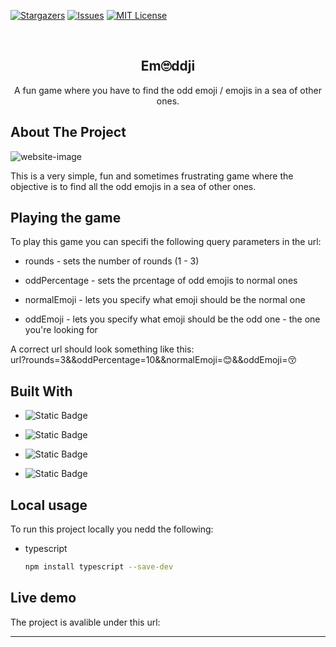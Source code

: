 <a id="readme-top"></a>

[![Stargazers][stars-shield]][stars-url]
[![Issues][issues-shield]][issues-url]
[![MIT License][license-shield]][license-url]

<br />
  <h2 align="center">Em🙄ddji</h2>

  <p align="center">
    A fun game where you have to find the odd emoji / emojis in a sea of other ones.
    <br />
</div>

<!-- ABOUT THE PROJECT -->
## About The Project

![website-image](https://github.com/user-attachments/assets/fcd1a9d0-bc31-48a7-b69b-d08100dae192)

This is a very simple, fun and sometimes frustrating game where the objective is to find all the odd emojis in a sea of other ones.

## Playing the game

To play this game you can specifi the following query parameters in the url:

* rounds - sets the number of rounds (1 - 3)

* oddPercentage - sets the prcentage of odd emojis to normal ones

* normalEmoji - lets you specify what emoji should be the normal one

* oddEmoji - lets you specify what emoji should be the odd one - the one you're looking for

A correct url should look something like this:
<br/>
url?rounds=3&&oddPercentage=10&&normalEmoji=😊&&oddEmoji=😚


## Built With

* ![Static Badge](https://img.shields.io/badge/HTML-%23E34F26?style=for-the-badge&logo=html5&labelColor=white)

* ![Static Badge](https://img.shields.io/badge/CSS-%231572B6?style=for-the-badge&logo=css3&logoColor=%231572B6&labelColor=white)

* ![Static Badge](https://img.shields.io/badge/JavaScript-%23F7DF1E?style=for-the-badge&logo=javascript&logoColor=%23F7DF1E&labelColor=white)

* ![Static Badge](https://img.shields.io/badge/TypeScript-%233178C6?style=for-the-badge&logo=typescript&logoColor=%233178C6&labelColor=white)

## Local usage

To run this project locally you nedd the following:
* typescript
  ```sh
  npm install typescript --save-dev
  ```

## Live demo

The project is avalible under this url: <a href=""></a>
<hr/>

<!-- MARKDOWN LINKS & IMAGES -->
<!-- https://www.markdownguide.org/basic-syntax/#reference-style-links -->
[stars-shield]: https://img.shields.io/github/stars/HubertKr4jnik/emoddji?style=for-the-badge
[stars-url]: https://github.com/HubertKr4jnik/emoddji/stargazers
[issues-shield]: https://img.shields.io/github/issues/HubertKr4jnik/emoddji?style=for-the-badge
[issues-url]: https://github.com/HubertKr4jnik/emoddji/issues
[license-shield]: https://img.shields.io/github/license/HubertKr4jnik/emoddji?style=for-the-badge
[license-url]: https://img.shields.io/github/HubertKr4jnik/emoddji/LICENSE.txt